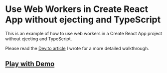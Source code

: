 # Use Web Workers in Create React App without ejecting and TypeScript

This is an example of how to use web workers in a Create React App project without ejecting and TypeScript.

Please read the [Dev.to article](https://dev.to/cchanxzy/use-web-workers-in-create-react-app-without-ejecting-and-typescript-2ap5) I wrote for a more detailed walkthrough.

## [Play with Demo](https://cchanxzy.github.io/tutorial-create-react-app-with-web-worker-and-typescript/)
